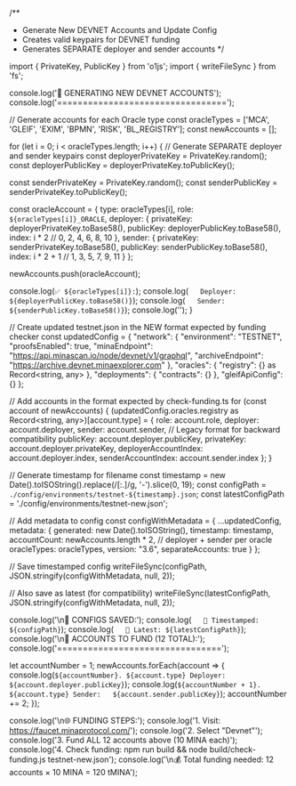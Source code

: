 /**
 * Generate New DEVNET Accounts and Update Config
 * Creates valid keypairs for DEVNET funding
 * Generates SEPARATE deployer and sender accounts
 */

import { PrivateKey, PublicKey } from 'o1js';
import { writeFileSync } from 'fs';

console.log('🔧 GENERATING NEW DEVNET ACCOUNTS');
console.log('=================================');

// Generate accounts for each Oracle type
const oracleTypes = ['MCA', 'GLEIF', 'EXIM', 'BPMN', 'RISK', 'BL_REGISTRY'];
const newAccounts = [];

for (let i = 0; i < oracleTypes.length; i++) {
  // Generate SEPARATE deployer and sender keypairs
  const deployerPrivateKey = PrivateKey.random();
  const deployerPublicKey = deployerPrivateKey.toPublicKey();
  
  const senderPrivateKey = PrivateKey.random();
  const senderPublicKey = senderPrivateKey.toPublicKey();
  
  const oracleAccount = {
    type: oracleTypes[i],
    role: `${oracleTypes[i]}_ORACLE`,
    deployer: {
      privateKey: deployerPrivateKey.toBase58(),
      publicKey: deployerPublicKey.toBase58(),
      index: i * 2  // 0, 2, 4, 6, 8, 10
    },
    sender: {
      privateKey: senderPrivateKey.toBase58(),
      publicKey: senderPublicKey.toBase58(),
      index: i * 2 + 1  // 1, 3, 5, 7, 9, 11
    }
  };
  
  newAccounts.push(oracleAccount);
  
  console.log(`✅ ${oracleTypes[i]}:`);
  console.log(`   Deployer: ${deployerPublicKey.toBase58()}`);
  console.log(`   Sender:   ${senderPublicKey.toBase58()}`);
  console.log('');
}

// Create updated testnet.json in the NEW format expected by funding checker
const updatedConfig = {
  "network": {
    "environment": "TESTNET",
    "proofsEnabled": true,
    "minaEndpoint": "https://api.minascan.io/node/devnet/v1/graphql",
    "archiveEndpoint": "https://archive.devnet.minaexplorer.com"
  },
  "oracles": {
    "registry": {} as Record<string, any>
  },
  "deployments": {
    "contracts": {}
  },
  "gleifApiConfig": {}
};

// Add accounts in the format expected by check-funding.ts
for (const account of newAccounts) {
  (updatedConfig.oracles.registry as Record<string, any>)[account.type] = {
    role: account.role,
    deployer: account.deployer,
    sender: account.sender,
    // Legacy format for backward compatibility
    publicKey: account.deployer.publicKey,
    privateKey: account.deployer.privateKey,
    deployerAccountIndex: account.deployer.index,
    senderAccountIndex: account.sender.index
  };
}

// Generate timestamp for filename
const timestamp = new Date().toISOString().replace(/[:.]/g, '-').slice(0, 19);
const configPath = `./config/environments/testnet-${timestamp}.json`;
const latestConfigPath = './config/environments/testnet-new.json';

// Add metadata to config
const configWithMetadata = {
  ...updatedConfig,
  metadata: {
    generated: new Date().toISOString(),
    timestamp: timestamp,
    accountCount: newAccounts.length * 2, // deployer + sender per oracle
    oracleTypes: oracleTypes,
    version: "3.6",
    separateAccounts: true
  }
};

// Save timestamped config
writeFileSync(configPath, JSON.stringify(configWithMetadata, null, 2));

// Also save as latest (for compatibility)
writeFileSync(latestConfigPath, JSON.stringify(configWithMetadata, null, 2));

console.log('\\n📁 CONFIGS SAVED:');
console.log(`   📄 Timestamped: ${configPath}`);
console.log(`   📄 Latest: ${latestConfigPath}`);
console.log('\\n🚰 ACCOUNTS TO FUND (12 TOTAL):');
console.log('================================');

let accountNumber = 1;
newAccounts.forEach(account => {
  console.log(`${accountNumber}. ${account.type} Deployer: ${account.deployer.publicKey}`);
  console.log(`${accountNumber + 1}. ${account.type} Sender:   ${account.sender.publicKey}`);
  accountNumber += 2;
});

console.log('\\n🌐 FUNDING STEPS:');
console.log('1. Visit: https://faucet.minaprotocol.com/');
console.log('2. Select "Devnet"');
console.log('3. Fund ALL 12 accounts above (10 MINA each)');
console.log('4. Check funding: npm run build && node build/check-funding.js testnet-new.json');
console.log('\\n💰 Total funding needed: 12 accounts × 10 MINA = 120 tMINA');
